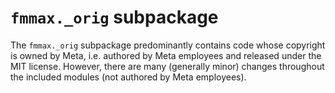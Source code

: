 # `fmmax._orig` subpackage

The `fmmax._orig` subpackage predominantly contains code whose copyright is owned by Meta, i.e. authored by Meta employees and released under the MIT license. However, there are many (generally minor) changes throughout the included modules (not authored by Meta employees).
